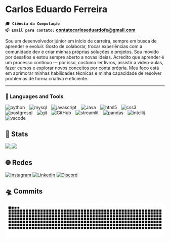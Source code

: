 # Carlos Eduardo Ferreira


**`🎓 Ciência da Computação`**  
**`📫 Email para contato:`** **contatocarloseduardofe@gmail.com** 

Sou um desenvolvedor júnior em início de carreira, sempre em busca de aprender e evoluir. Gosto de colaborar, trocar experiências com a comunidade dev e criar minhas próprias soluções e projetos. Sou movido por desafios e estou sempre aberto a novas ideias. Acredito que aprender é um processo contínuo — por isso, costumo ler livros, assistir a vídeo-aulas, fazer cursos e explorar novos conceitos por conta própria. Meu foco está em aprimorar minhas habilidades técnicas e minha capacidade de resolver problemas de forma criativa e eficiente.

---

<!-- <h2 align="center"> 🧰 Skills </h2> -->
### 🧰 Languages and Tools

<p align="left">
  <img alt="python" width="30px" style="padding-right:10px;" 
src="https://cdn.jsdelivr.net/gh/devicons/devicon/icons/python/python-original.svg"/> 
  <img alt="mysql" width="30px" style="padding-right:10px;"
src="https://cdn.jsdelivr.net/gh/devicons/devicon/icons/mysql/mysql-original.svg"/>   
  <img alt="javascript" width="30px" style="padding-right:10px;"
src="https://cdn.jsdelivr.net/gh/devicons/devicon/icons/javascript/javascript-original.svg"/>    
  <img alt="Java" width="30px" style="padding-right:10px;"
src="https://cdn.jsdelivr.net/gh/devicons/devicon/icons/java/java-original.svg"/>   
  <img alt="html5" width="30px" style="padding-right:10px;"
src="https://cdn.jsdelivr.net/gh/devicons/devicon/icons/html5/html5-original.svg"/>    
  <img alt="css3" width="30px" style="padding-right:10px;"
src="https://cdn.jsdelivr.net/gh/devicons/devicon/icons/css3/css3-original.svg"/>    
  <img alt="postgresql" width="30px" style="padding-right:10px;"
src="https://cdn.jsdelivr.net/gh/devicons/devicon/icons/postgresql/postgresql-original.svg"/>   
  <img alt="git" width="30px" style="padding-right:10px;"
src="https://cdn.jsdelivr.net/gh/devicons/devicon/icons/git/git-original.svg"/>
  <img alt="GitHub" width="30px" style="padding-right:10px;"
 src="https://cdn.jsdelivr.net/gh/devicons/devicon/icons/github/github-original.svg" />   
  <img alt="streamlit" width="30px" style="padding-right:10px;"
src="https://streamlit.io/images/brand/streamlit-mark-color.png"/>    
  <img alt="pandas" width="30px" style="padding-right:10px;"
src="https://cdn.jsdelivr.net/gh/devicons/devicon/icons/pandas/pandas-original.svg"/>
  <img alt="intellij" width="30px" style="padding-right:10px;"
src="https://cdn.jsdelivr.net/gh/devicons/devicon/icons/intellij/intellij-original.svg"/>
  <img alt="vscode" width="30px" style="padding-right:10px;"
src="https://cdn.jsdelivr.net/gh/devicons/devicon/icons/vscode/vscode-original.svg"/>
</p>


<!-- <h2 align="center"> 🔎 Stats </h2> -->
## 🔎 Stats

<p align="left">
  <a href="https://github.com/Carloseduardo-dev">
    <img width="49%" src="https://github-readme-stats.vercel.app/api/top-langs/?username=Carloseduardo-dev&layout=donut&theme=neon&hide_border=1" />
  </a>
  <a href="https://github.com/Carloseduardo-dev">
    <img width="49%" src="https://github-readme-stats.vercel.app/api?username=Carloseduardo-dev&show_icons=true&theme=neon&count_private=true&hide_border=1&rank_icon=github" />
  </a>
</p>


<!--<h2 align="center"> 🌐 Redes </h2> -->
## 🌐 Redes

<p align="left">
  <a href="https://www.instagram.com/im_cadu01/" target="_blank">
    <img src="https://img.shields.io/badge/Instagram-E4405F?style=flat&logo=instagram&logoColor=white" alt="Instagram"/>
  </a>
  <a href="https://linkedin.com/in/carlos-eduardo-ferreira-132295200" target="_blank">
    <img src="https://img.shields.io/badge/LinkedIn-0077B5?style=flat&logo=linkedin&logoColor=white" alt="LinkedIn"/>
  </a>
  <a href="https://discord.com/users/cadu_021" target="_blank">
    <img src="https://img.shields.io/badge/Discord-5865F2?style=flat&logo=discord&logoColor=white" alt="Discord"/>
  </a>
</p>


<!-- <h2 align="center"> 🛸 Commits </h2> -->
## 🛸 Commits

![snake dark](https://github.com/Carloseduardo-dev/Carloseduardo-dev/blob/output/github-snake-dark.svg)

<!-- Atualização feita para testes de contribuição e conquista do Pull Shark -->

